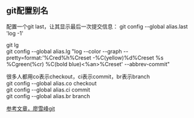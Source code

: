 ##  git配置别名

配置一个git last，让其显示最后一次提交信息：
git config --global alias.last 'log -1'    

git lg    
git config --global alias.lg "log --color --graph --pretty=format:'%Cred%h%Creset -%C(yellow)%d%Creset %s %Cgreen(%cr) %C(bold blue)<%an>%Creset' --abbrev-commit"   

很多人都用co表示checkout，ci表示commit，br表示branch   
git config --global alias.co checkout   
git config --global alias.ci commit  
git config --global alias.br branch  


[参考文章，廖雪峰git](https://www.liaoxuefeng.com/wiki/896043488029600/898732837407424)
